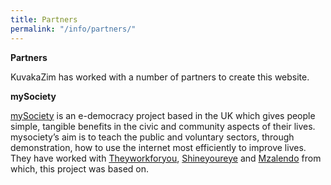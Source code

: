 ```yaml
---
title: Partners
permalink: "/info/partners/"
---
```


**Partners**

KuvakaZim has worked with a number of partners to create this website.

**mySociety**

[mySociety](http://www.mysociety.org/) is an e-democracy project based in the UK which gives people simple, tangible benefits in the civic and community aspects of their lives. mysociety’s aim is to teach the public and voluntary sectors, through demonstration, how to use the internet most efficiently to improve lives. They have worked with [Theyworkforyou](http://www.theyworkforyou.com/), [Shineyoureye](http://www.shineyoureye.org) and [Mzalendo](http://www.mzalendo.com) from which, this project was based on.
